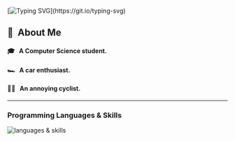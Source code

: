 [![Typing SVG](https://readme-typing-svg.demolab.com?font=Varela+Round&weight=900&size=50&pause=2500&color=330033&center=true&vCenter=true&random=false&width=1000&height=100&lines=Hey+there!+%F0%9F%91%8B%F0%9F%8F%BB+Im+Dan;Welcome+to+my+GitHub+profile!)](https://git.io/typing-svg)

## 📖 &nbsp;About Me

#### 🎓 &nbsp;&nbsp;A Computer Science student.

#### 🏎️ &nbsp;&nbsp;A car enthusiast.

#### 🚴🏻 &nbsp;&nbsp;An annoying cyclist.

---

### Programming Languages & Skills

![languages & skills](https://skillicons.dev/icons?i=py,java,rust,elixir,php,dart,html,css,js,git,mysql,tensorflow,linux,emacs,neovim)
